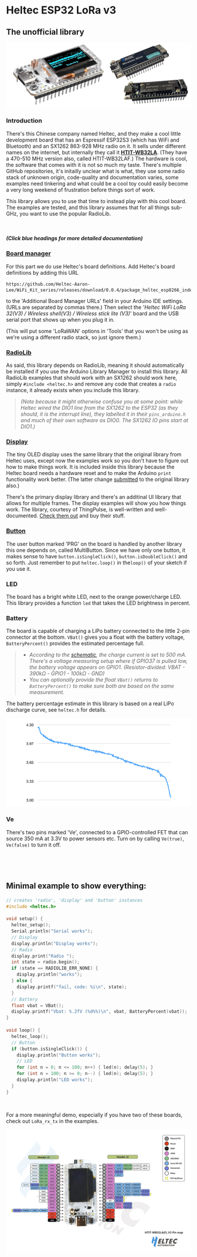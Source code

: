 # Heltec ESP32 LoRa v3

## The unofficial library

![](images/ESP32_LoRa_v3.png)

### Introduction

There's this Chinese company named Heltec, and they make a cool little development board that has an Espressif ESP32S3 (which has WiFi and Bluetooth) and an SX1262 863-928 MHz radio on it. It sells under different names on the internet, but internally they call it **[HTIT-WB32LA](images/heltec_esp32_lora_v3_documentation.pdf)**. (They have a 470-510 MHz version also, called HTIT-WB32LAF.) The hardware is cool, the software that comes with it is not so much my taste. There's multiple GitHub repositories, it's initailly unclear what is what, they use some radio stack of unknown origin, code-quality and documentation varies, some examples need tinkering and what could be a cool toy could easily become a very long weekend of frustration before things sort of work.

This library allows you to use that time to instead play with this cool board. The examples are tested, and this library assumes that for all things sub-GHz, you want to use the popular RadioLib.

&nbsp;

##### (Click blue headings for more detailed documentation)

### [Board manager](https://github.com/Heltec-Aaron-Lee/WiFi_Kit_series)

For this part we do use Heltec's board definitions. Add Heltec's board definitions by adding this URL

```
https://github.com/Heltec-Aaron-Lee/WiFi_Kit_series/releases/download/0.0.4/package_heltec_esp8266_index.json
```

to the 'Additional Board Manager URLs' field in your Arduino IDE settings. (URLs are separated by commas there.) Then select the '_Heltec WiFi LoRa 32(V3) / Wireless shell(V3) / Wireless stick lite (V3)_' board and the USB serial port that shows up when you plug it in.

(This will put some 'LoRaWAN' options in 'Tools' that you won't be using as we're using a different radio stack, so just ignore them.)

### [RadioLib](https://github.com/jgromes/RadioLib)

As said, this library depends on RadioLib, meaning it should automatically be installed if you use the Arduino Library Manager to install this library. All RadioLib examples that should work with an SX1262 should work here, simply `#include <heltec.h>` and remove any code that creates a `radio` instance, it already exists when you include this library.

> _(Note because it might otherwise confuse you at some point: while Heltec wired the DIO1 line from the SX1262 to the ESP32 (as they should, it is the interrupt line), they labelled it in their `pins_arduino.h` and much of their own software as DIO0. The SX1262 IO pins start at DIO1.)_

### [Display](https://github.com/ThingPulse/esp8266-oled-ssd1306)

The tiny OLED display uses the same library that the original library from Heltec uses, except now the examples work so you don't have to figure out how to make things work. It is included inside this library because the Heltec board needs a hardware reset and to make the Arduino `print` functionality work better. (The latter change [submitted](https://github.com/ThingPulse/esp8266-oled-ssd1306/pull/389#issuecomment-1962005989) to the original library also.)

There's the primary display library and there's an additinal UI library that allows for multiple frames. The display examples will show you how things work. The library, courtesy of ThingPulse, is well-written and well-documented. [Check them out](https://thingpulse.com/) and buy their stuff.

### [Button](https://github.com/poelstra/arduino-multi-button)

The user button marked 'PRG' on the board is handled by another library this one depends on, called MultiButton. Since we have only one button, it makes sense to have `button.isSingleClick()`, `button.isDoubleClick()` and so forth. Just remember to put `heltec.loop()` in the`loop()` of your sketch if you use it.

### LED

The board has a bright white LED, next to the orange power/charge LED. This library provides a function `led` that takes the LED brightness in percent.

### Battery

The board is capable of charging a LiPo battery connected to the little 2-pin connector at the bottom. `VBat()` gives you a float with the battery voltage, `BatteryPercent()` provides the estimated percentage full. 

> * _According to the [schematic](images/heltec_esp32_lora_v3_schematic.pdf), the charge current is set to 500 mA. There's a voltage measuring setup where if GPIO37 is pulled low, the battery voltage appears on GPIO1. (Resistor-divided: VBAT - 390kΩ - GPIO1 - 100kΩ - GND)_
> * _You can optionally provide the float `VBat()` returns to `BatteryPercent()` to make sure both are based on the same measurement._

The battery percentage estimate in this library is based on a real LiPo discharge curve, see `heltec.h` for details.

![](/images/battery_curve.png)

### Ve

There's two pins marked 'Ve', connected to a GPIO-controlled FET that can source 350 mA at 3.3V to power sensors etc. Turn on by calling `Ve(true)`, `Ve(false)` to turn it off.

&nbsp;

&nbsp;

## Minimal example to show everything:

```cpp
// creates 'radio', 'display' and 'button' instances 
#include <heltec.h>

void setup() {
  heltec_setup();
  Serial.println("Serial works");
  // Display
  display.println("Display works");
  // Radio
  display.print("Radio ");
  int state = radio.begin();
  if (state == RADIOLIB_ERR_NONE) {
    display.println("works");
  } else {
    display.printf("fail, code: %i\n", state);
  }
  // Battery
  float vbat = VBat();
  display.printf("Vbat: %.2fV (%d%%)\n", vbat, BatteryPercent(vbat));
}

void loop() {
  heltec_loop();
  // Button
  if (button.isSingleClick()) {
    display.println("Button works");
    // LED
    for (int n = 0; n <= 100; n++) { led(n); delay(5); }
    for (int n = 100; n >= 0; n--) { led(n); delay(5); }
    display.println("LED works");
  }
}
```

&nbsp;

For a more meaningful demo, especially if you have two of these boards, check out `LoRa_rx_tx` in the examples.

![](images/pins.png)
